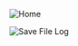   ![Home](https://blogger.googleusercontent.com/img/b/R29vZ2xl/AVvXsEhqMto_gHCY9eA3LQo4gPEhj2hAK8z7W2gZxAlwV8b-BN37-b4QT5Re32nTHthBRpMW2KJb2_sSKc5h1spDhXJEhDVlRDUL28czZ6aLcPOgBHSJ0nYiaeCTjkogxkJpEIpLebmQZn4J5cDmntC4wMvHh2ClCt3x_14x1XaEhmhVNXmcAgpr4Fp1bTtV/s2036/Brown%20and%20Beige%20Minimalist%20Fashion%20Banner.gif)

  ![Save File Log](https://blogger.googleusercontent.com/img/b/R29vZ2xl/AVvXsEhWLG9Khhuu3GHEXHnELtXXEl9w-WY2FkbP9EaXcfmoQ42DsulBH8JhcUTu1usB3cYx7ddxynJR6OFvyDSuT40Bf6BKtu_CL_umxkmet7fY__hHGWF8f8DntxV0_6yp4CNEMFGttjYnSZuoEjbJ3wltlUj7XsYOgPbwpBfNedd9KHhzk826PLamiqaB/s6912/Black%20Simple%20Coffee%20Landscape%20Banner-2.png)


